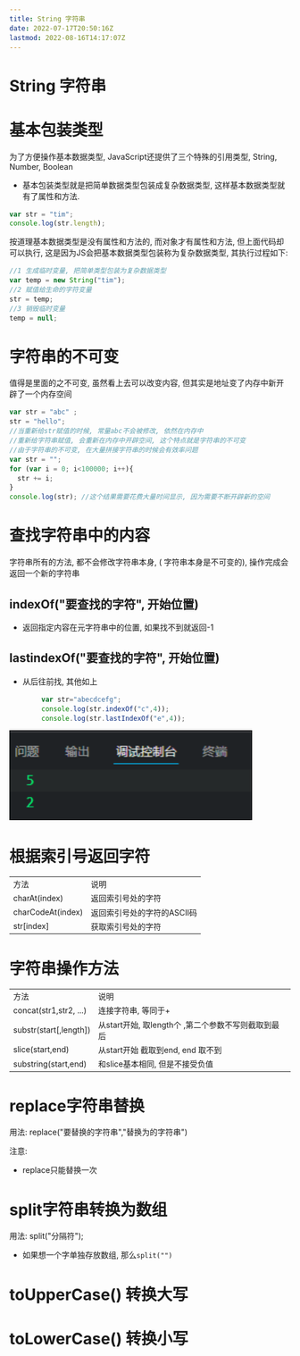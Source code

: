 ```yaml
---
title: String 字符串
date: 2022-07-17T20:50:16Z
lastmod: 2022-08-16T14:17:07Z
---
```


# String 字符串

# 基本包装类型

为了方便操作基本数据类型, JavaScript还提供了三个特殊的引用类型,  String, Number, Boolean

* 基本包装类型就是把简单数据类型包装成复杂数据类型, 这样基本数据类型就有了属性和方法.

```JavaScript
var str = "tim";
console.log(str.length);
```

按道理基本数据类型是没有属性和方法的, 而对象才有属性和方法, 但上面代码却可以执行, 这是因为JS会把基本数据类型包装称为复杂数据类型, 其执行过程如下:

```JavaScript
//1 生成临时变量, 把简单类型包装为复杂数据类型
var temp = new String("tim");
//2 赋值给生命的字符变量
str = temp; 
//3 销毁临时变量
temp = null;
```

# 字符串的不可变

值得是里面的之不可变, 虽然看上去可以改变内容, 但其实是地址变了内存中新开辟了一个内存空间

```JavaScript
var str = "abc" ;
str = "hello";
//当重新给str赋值的时候, 常量abc不会被修改, 依然在内存中
//重新给字符串赋值, 会重新在内存中开辟空间, 这个特点就是字符串的不可变
//由于字符串的不可变, 在大量拼接字符串的时候会有效率问题
var str = "";
for (var i = 0; i<100000; i++){
  str += i;
} 
console.log(str); //这个结果需要花费大量时间显示, 因为需要不断开辟新的空间
```

# 查找字符串中的内容

字符串所有的方法, 都不会修改字符串本身, ( 字符串本身是不可变的), 操作完成会返回一个新的字符串

## indexOf("要查找的字符", 开始位置)

* 返回指定内容在元字符串中的位置, 如果找不到就返回-1

## lastindexOf("要查找的字符", 开始位置)

* 从后往前找, 其他如上

```JavaScript
        var str="abecdcefg";
        console.log(str.indexOf("c",4));
        console.log(str.lastIndexOf("e",4));
```

![Snipaste_2022-07-17_20-50-33.png](assets/Snipaste_2022-07-17_20-50-33-20220717205039-0stchrw.png)

# 根据索引号返回字符

|||
| -------------------| -----------------------------|
|方法|说明|
|charAt(index)|返回索引号处的字符|
|charCodeAt(index)|返回索引号处的字符的ASCII码|
|str[index]|获取索引号处的字符|

# 字符串操作方法

|||
| ------------------------| -----------------------------------------------------|
|方法|说明|
|concat(str1,str2, ...)|连接字符串, 等同于+|
|substr(start[,length])|从start开始, 取length个 ,第二个参数不写则截取到最后|
|slice(start,end)|从start开始 截取到end, end 取不到|
|substring(start,end)|和slice基本相同, 但是不接受负值|

# replace字符串替换

用法: replace("要替换的字符串","替换为的字符串")

注意:

* replace只能替换一次

# split字符串转换为数组

用法: split("分隔符");

* 如果想一个字单独存放数组, 那么`split("")`

# toUpperCase() 转换大写

# toLowerCase() 转换小写
